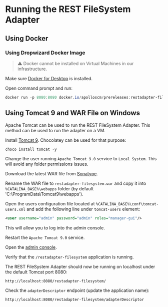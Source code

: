 # Running the REST FileSystem Adapter

## Using Docker

### Using Dropwizard Docker Image

> :warning: Docker cannot be installed on Virtual Machines in our infrastructure.

Make sure [Docker for Desktop](https://docs.docker.com/desktop/install/windows-install/) is installed.

Open command prompt and run:

```powershell
docker run -p 8080:8080 docker.io/apolloscm/prereleases:restadapter-filesystem-dropwizard-1.0.0-SNAPSHOT
```

## Using Tomcat 9 and WAR File on Windows

Apache Tomcat can be used to run the REST FileSystem Adapter. This method can be used to run the adapter on a VM.

Install [Tomcat 9](https://tomcat.apache.org/download-90.cgi).
 Chocolatey can be used for that purpose:

```powershell
choco install tomcat -y
```

Change the user running `Apache Tomcat 9.0` service to `Local System`. This will avoid any folder permissions issues.

Download the latest WAR file from [Sonatype](https://s01.oss.sonatype.org/content/repositories/snapshots/io/github/fileanalysissuite/restadapters/filesystem/restadapter-filesystem-war/).

Rename the WAR file to `restadapter-filesystem.war` and copy it into `%CATALINA_BASE%\webapps` folder (by default 'C:\ProgramData\Tomcat9\webapps').

Open the users configuration file located at `%CATALINA_BASE%\conf\tomcat-users.xml` and add the following line under `tomcat-users`
element:

```xml
<user username="admin" password="admin" roles="manager-gui"/>
```

This will allow you to log into the admin console.

Restart the `Apache Tomcat 9.0` service.

Open the [admin console](http://localhost:8080/manager/html).

Verify that the `/restadapter-filesystem` application is running.

The REST FileSystem Adapter should now be running on localhost under the default Tomcat port 8080:

`http://localhost:8080/restadapter-filesystem/`

Check the `adapterDescriptor` endpoint (update the application name):

`http://localhost:8080/restadapter-filesystem/adapterDescriptor`
